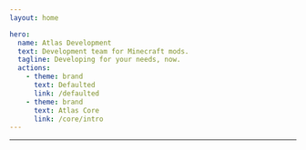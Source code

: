 ```yaml
---
layout: home

hero:
  name: Atlas Development
  text: Development team for Minecraft mods.
  tagline: Developing for your needs, now.
  actions:
    - theme: brand
      text: Defaulted
      link: /defaulted
    - theme: brand
      text: Atlas Core
      link: /core/intro
---
```


***

<script setup>
import { data as posts } from './blog/blog.data.ts'
</script>

<template>
  <h1>Updates & Development Progress</h1>
  <hr>
  <ul>
    <li v-for="post of posts">
      <a :href="post.url">{{ post.title }}</a>
      <span style="font-size: 16px;"> by {{ post.author }} on {{ post.date.string }}</span>
      <br>
      <span style="font-size: 22px;">{{ post.excerpt }}</span>
    </li>
  </ul>
</template>

